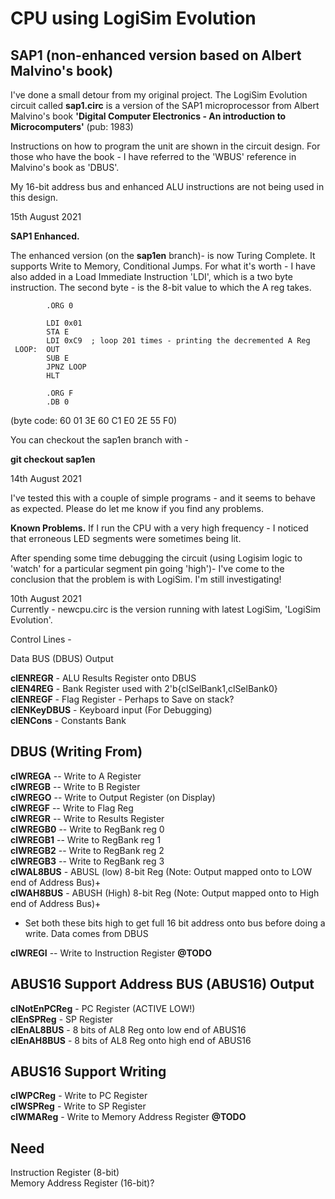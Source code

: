 # CPU using LogiSim Evolution
SAP1 (non-enhanced version based on Albert Malvino's book)
---
I've done a small detour from my original project. The LogiSim Evolution circuit called **sap1.circ** is
a version of the SAP1 microprocessor from Albert Malvino's book **'Digital Computer Electronics - An introduction to Microcomputers'** (pub: 1983)

Instructions on how to program the unit are shown in the circuit design.
For those who have the book - I have referred to the 'WBUS' reference in Malvino's book as 'DBUS'.

My 16-bit address bus and enhanced ALU instructions are not being used in this design.


15th August 2021</br>

**SAP1 Enhanced.**

The enhanced version (on the **sap1en** branch)- is now Turing Complete.
It supports Write to Memory, Conditional Jumps.
For what it's worth - I have also added in a Load Immediate Instruction 'LDI', which is a two byte instruction.
The second byte - is the 8-bit value to which the A reg takes.

            .ORG 0

            LDI 0x01    
            STA E
            LDI 0xC9  ; loop 201 times - printing the decremented A Reg    
     LOOP:  OUT
            SUB E
            JPNZ LOOP
            HLT

            .ORG F
            .DB 0

(byte code: 60 01 3E 60 C1 E0 2E 55 F0)     

You can checkout the sap1en branch with -

**git checkout sap1en**


14th August 2021</br>

I've tested this with a couple of simple programs - and it seems to behave as expected.
Please do let me know if you find any problems.

**Known Problems.**
If I run the CPU with a very high frequency - I noticed that erroneous LED segments were sometimes
being lit.</br>

After spending some time debugging the circuit (using Logisim logic to 'watch' for a particular segment pin going 'high')- I've come to the conclusion that the problem is with LogiSim. I'm still investigating!






10th August 2021 </br>
Currently - newcpu.circ is the version running with latest LogiSim, 'LogiSim Evolution'.</br>





Control Lines  -


Data BUS (DBUS) Output

**clENREGR**	  - ALU Results Register onto DBUS</br>
**clEN4REG**    - Bank Register used with 2'b{clSelBank1,clSelBank0}</br>
**clENREGF**    - Flag Register - Perhaps to Save on stack?</br>
**clENKeyDBUS** - Keyboard input (For Debugging)</br>
**clENCons**    - Constants Bank </br>


DBUS (Writing From)
-----
**clWREGA** -- Write to A Register</br>
**clWREGB** -- Write to B Register</br>
**clWREGO** -- Write to Output Register (on Display)</br>
**clWREGF** -- Write to Flag Reg</br>
**clWREGR**	-- Write to Results Register</br>
**clWREGB0** -- Write to RegBank reg 0</br>
**clWREGB1** -- Write to RegBank reg 1</br>
**clWREGB2** -- Write to RegBank reg 2</br>
**clWREGB3** -- Write to RegBank reg 3</br>
**clWAL8BUS**   - ABUSL (low) 8-bit Reg  (Note: Output mapped onto to LOW end of Address Bus)+</br>
**clWAH8BUS**   - ABUSH (High) 8-bit Reg (Note: Output mapped onto to High end of Address Bus)+</br>
+ Set both these bits high to get full 16 bit address onto bus before doing a write. Data comes from DBUS</br>

**clWREGI** -- Write to Instruction Register **@TODO**</br>



ABUS16 Support   Address BUS (ABUS16) Output
------

**clNotEnPCReg** - PC Register (ACTIVE LOW!)</br>
**clEnSPReg**	- SP Register</br>
**clEnAL8BUS**  - 8 bits of AL8 Reg onto low end of ABUS16</br>
**clEnAH8BUS**  - 8 bits of AL8 Reg onto high end of ABUS16</br>




ABUS16 Support Writing
-----

**clWPCReg**  - Write to PC Register</br>
**clWSPReg**  - Write to SP Register</br>
**clWMAReg**  - Write to Memory Address Register **@TODO**</br>


Need
----

Instruction Register (8-bit)</br>
Memory Address Register (16-bit)?</br>
